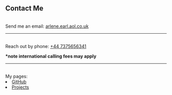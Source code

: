 ## Contact Me


<br> 
Send me an email: <a href="mailto:arlene.earl@aol.co.uk"> arlene.earl.aol.co.uk </a>
<br>

---

<br> 
Reach out by phone: <a href="tel:+447375656341">+44 7375656341</a>

<b>***note international calling fees may apply**</b>
<br>

---

<br>
My pages: 
<li><a href="https://github.com/esanch">GitHub</a></li>
<li><a href="https://esanch.github.io">Projects</a></li>

<!-- modify this form HTML and place wherever you want your form 
<form action="mailto:arlene.earl@aol.co.uk" method="POST">
<label>
    Your Email:
    <input type="email" name="_replyto">
 </label>
  <br> 
<label>
    Your message:
    <textarea name="message"></textarea>
 </label>
  <br> 
    <buttom type=”submit”>Send</button>
 </form>



<form action="mailto:arlene.earl@aol.co.uk" method="POST">

  <label>
    Your email:
    <input type="email" name="_replyto">
  </label><br>
  <label>
    Your message:
    <textarea name="message"></textarea>
  </label>


  <button type="submit">Send</button>
</form>
-->

